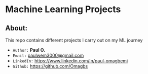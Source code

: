 # Machine Learning Projects

## About:
This repo contains different projects I carry out on my ML journey

- `Author:` **Paul O.**
- `Email:` paulwem3000@gmail.com
- `LinkedIn:` https://www.linkedin.com/in/paul-omagbemi
- `Github:` https://github.com/Omagbs